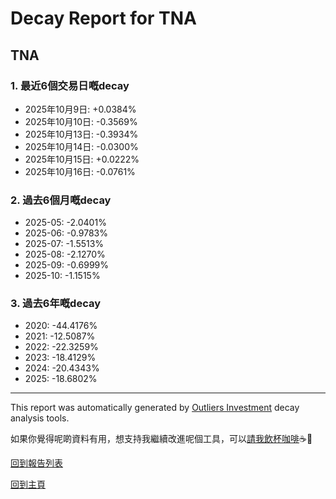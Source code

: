 # Decay Report for TNA

## TNA

### 1. 最近6個交易日嘅decay

- 2025年10月9日: +0.0384%
- 2025年10月10日: -0.3569%
- 2025年10月13日: -0.3934%
- 2025年10月14日: -0.0300%
- 2025年10月15日: +0.0222%
- 2025年10月16日: -0.0761%

### 2. 過去6個月嘅decay

- 2025-05: -2.0401%
- 2025-06: -0.9783%
- 2025-07: -1.5513%
- 2025-08: -2.1270%
- 2025-09: -0.6999%
- 2025-10: -1.1515%

### 3. 過去6年嘅decay

- 2020: -44.4176%
- 2021: -12.5087%
- 2022: -22.3259%
- 2023: -18.4129%
- 2024: -20.4343%
- 2025: -18.6802%

------------------------------
This report was automatically generated by [Outliers Investment](https://outliersecon.github.io/Outliers-Investment/) decay analysis tools.

如果你覺得呢啲資料有用，想支持我繼續改進呢個工具，可以[請我飲杯咖啡](https://buymeacoffee.com/outliersecon)☕🙏

[回到報告列表](https://outliersecon.github.io/Outliers-Investment/reports/reports_public)

[回到主頁](https://outliersecon.github.io/Outliers-Investment/)